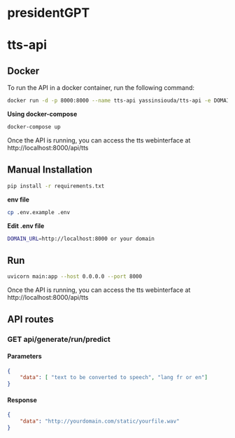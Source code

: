 # presidentGPT

# tts-api


## Docker

To run the API in a docker container, run the following command:

```bash
docker run -d -p 8000:8000 --name tts-api yassinsiouda/tts-api -e DOMAIN_URL=http://localhost:8000
```

**Using docker-compose**

```bash
docker-compose up 
```
Once the API is running, you can access the tts webinterface at http://localhost:8000/api/tts


## Manual Installation

```bash
pip install -r requirements.txt
```
**env file**

```bash
cp .env.example .env
```
**Edit .env file**

```bash
DOMAIN_URL=http://localhost:8000 or your domain
```


## Run

```bash
uvicorn main:app --host 0.0.0.0 --port 8000 
```
Once the API is running, you can access the tts webinterface at http://localhost:8000/api/tts

## API routes

### GET api/generate/run/predict

#### Parameters
```json
{
    "data": [ "text to be converted to speech", "lang fr or en"]
}
```

#### Response
```json
{
    "data": "http://yourdomain.com/static/yourfile.wav"
}
```
